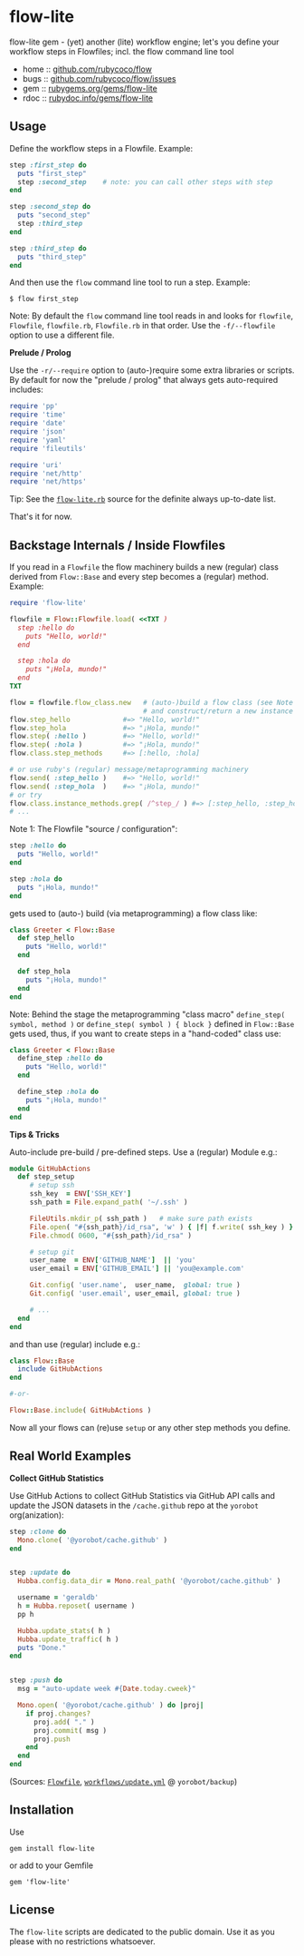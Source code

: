 # flow-lite

flow-lite gem - (yet) another (lite) workflow engine; let's you define your workflow steps in Flowfiles; incl. the flow command line tool


* home  :: [github.com/rubycoco/flow](https://github.com/rubycoco/flow)
* bugs  :: [github.com/rubycoco/flow/issues](https://github.com/rubycoco/flow/issues)
* gem   :: [rubygems.org/gems/flow-lite](https://rubygems.org/gems/flow-lite)
* rdoc  :: [rubydoc.info/gems/flow-lite](http://rubydoc.info/gems/flow-lite)




## Usage


Define the workflow steps in a Flowfile. Example:


``` ruby
step :first_step do
  puts "first_step"
  step :second_step    # note: you can call other steps with step
end

step :second_step do
  puts "second_step"
  step :third_step
end

step :third_step do
  puts "third_step"
end
```

And then use the `flow` command line tool to run a step.
Example:

```
$ flow first_step
```

Note: By default the `flow` command line tool reads in and looks for `flowfile`, `Flowfile`, `flowfile.rb`, `Flowfile.rb`
in that order.
Use the `-f/--flowfile` option to use a different file.



**Prelude / Prolog**

Use the `-r/--require` option to (auto-)require
some extra libraries or scripts.
By default for now the "prelude / prolog" that always
gets auto-required includes:

``` ruby
require 'pp'
require 'time'
require 'date'
require 'json'
require 'yaml'
require 'fileutils'

require 'uri'
require 'net/http'
require 'net/https'
```

Tip: See the [`flow-lite.rb`](https://github.com/rubycoco/flow/blob/master/flow-lite/lib/flow-lite.rb) source for the definite always up-to-date list.


That's it for now.



## Backstage Internals / Inside Flowfiles


If you read in a `Flowfile` the flow machinery
builds a new (regular) class derived from `Flow::Base`
and every step becomes a (regular) method. Example:

``` ruby
require 'flow-lite'

flowfile = Flow::Flowfile.load( <<TXT )
  step :hello do
    puts "Hello, world!"
  end

  step :hola do
    puts "¡Hola, mundo!"
  end
TXT

flow = flowfile.flow_class.new   # (auto-)build a flow class (see Note 1)
                                 # and construct/return a new instance
flow.step_hello             #=> "Hello, world!"
flow.step_hola              #=> "¡Hola, mundo!"
flow.step( :hello )         #=> "Hello, world!"
flow.step( :hola )          #=> "¡Hola, mundo!"
flow.class.step_methods     #=> [:hello, :hola]

# or use ruby's (regular) message/metaprogramming machinery
flow.send( :step_hello )    #=> "Hello, world!"
flow.send( :step_hola  )    #=> "¡Hola, mundo!"
# or try
flow.class.instance_methods.grep( /^step_/ ) #=> [:step_hello, :step_hola]
# ...
```

Note 1:  The Flowfile "source / configuration":

``` ruby
step :hello do
  puts "Hello, world!"
end

step :hola do
  puts "¡Hola, mundo!"
end
```

gets used to (auto-) build (via metaprogramming) a flow class like:

``` ruby
class Greeter < Flow::Base
  def step_hello
    puts "Hello, world!"
  end

  def step_hola
    puts "¡Hola, mundo!"
  end
end
```


Note: Behind the stage the metaprogramming "class macro"
`define_step( symbol, method )`
or `define_step( symbol ) { block }` defined in `Flow::Base`
gets used, thus,
if you want to create steps in a "hand-coded" class
use:


``` ruby
class Greeter < Flow::Base
  define_step :hello do
    puts "Hello, world!"
  end

  define_step :hola do
    puts "¡Hola, mundo!"
  end
end
```





**Tips & Tricks**

Auto-include pre-build / pre-defined steps. Use a (regular) Module e.g.:

``` ruby
module GitHubActions
  def step_setup
     # setup ssh
     ssh_key  = ENV['SSH_KEY']
     ssh_path = File.expand_path( '~/.ssh' )

     FileUtils.mkdir_p( ssh_path )   # make sure path exists
     File.open( "#{ssh_path}/id_rsa", 'w' ) { |f| f.write( ssh_key ) }
     File.chmod( 0600, "#{ssh_path}/id_rsa" )

     # setup git
     user_name  = ENV['GITHUB_NAME']  || 'you'
     user_email = ENV['GITHUB_EMAIL'] || 'you@example.com'

     Git.config( 'user.name',  user_name,  global: true )
     Git.config( 'user.email', user_email, global: true )

     # ...
  end
end
```

and than use (regular) include e.g.:

``` ruby
class Flow::Base
  include GitHubActions
end

#-or-

Flow::Base.include( GitHubActions )
```

Now all your flows can (re)use `setup` or any other step methods you define.




## Real World Examples

**Collect GitHub Statistics**

Use GitHub Actions to collect
GitHub Statistics via GitHub API calls
and update the JSON datasets
in the `/cache.github` repo at the `yorobot` org(anization):

``` ruby
step :clone do
  Mono.clone( '@yorobot/cache.github' )
end


step :update do
  Hubba.config.data_dir = Mono.real_path( '@yorobot/cache.github' )

  username = 'geraldb'
  h = Hubba.reposet( username )
  pp h

  Hubba.update_stats( h )
  Hubba.update_traffic( h )
  puts "Done."
end


step :push do
  msg = "auto-update week #{Date.today.cweek}"

  Mono.open( '@yorobot/cache.github' ) do |proj|
    if proj.changes?
      proj.add( "." )
      proj.commit( msg )
      proj.push
    end
  end
end
```

(Sources: [`Flowfile`](https://github.com/yorobot/backup/blob/master/Flowfile.rb), [`workflows/update.yml`](https://github.com/yorobot/backup/blob/master/.github/workflows/update.yml) @ `yorobot/backup`)






## Installation

Use

    gem install flow-lite

or add to your Gemfile

    gem 'flow-lite'



## License

The `flow-lite` scripts are dedicated to the public domain.
Use it as you please with no restrictions whatsoever.

